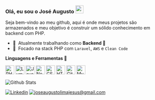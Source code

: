 ### Olá, eu sou o José Augusto <a href="https://www.felipenovais.dev/"><img src="https://media.giphy.com/media/hvRJCLFzcasrR4ia7z/giphy.gif" width="25px"></a>

Seja bem-vindo ao meu github, aqui é onde meus projetos são armazenados e meu objetivo é construir um sólido conhecimento em backend com PHP.

- 🔭 &nbsp;Atualmente trabalhando como <b>Backend 🐘</b> 
- 🌱 &nbsp;Focado na stack PHP com `Laravel`, `AWS` e `Clean Code`


**Linguagens e Ferramentas 🚀**

<a href="https://php.net/" title="PHP"><img src="https://github.com/get-icon/geticon/raw/master/icons/php.svg" alt="PHP" width="28px" height="28px"></a>
<a href="https://lumen.laravel.com/" title="Lumen"><img src="https://github.com/get-icon/geticon/raw/master/icons/lumen.svg" alt="Lumen" width="28px" height="28px"></a>
<a href="https://developer.mozilla.org/en-US/docs/Web/JavaScript" title="JavaScript"><img src="https://github.com/get-icon/geticon/raw/master/icons/javascript.svg" alt="JavaScript" width="28px" height="28px"></a>
<a href="https://nodejs.org/" title="Node.js"><img src="https://github.com/get-icon/geticon/raw/master/icons/nodejs-icon.svg" alt="Node.js" width="28px" height="28px"></a>
<a href="https://www.w3.org/TR/CSS/" title="CSS3"><img src="https://github.com/get-icon/geticon/raw/master/icons/css-3.svg" alt="CSS3" width="28px" height="28px"></a>
<a href="https://www.w3.org/TR/html5/" title="HTML5"><img src="https://github.com/get-icon/geticon/raw/master/icons/html-5.svg" alt="HTML5" width="28px" height="28px"></a>
<a href="https://git-scm.com/" title="Git"><img src="https://github.com/get-icon/geticon/raw/master/icons/git-icon.svg" alt="Git" width="28px" height="28px"></a>
<a href="https://dev.mysql.com/" title="MySQL"><img src="https://github.com/get-icon/geticon/raw/master/icons/mysql.svg" alt="MySQL" width="28px" height="28px"></a>

![Github Stats](https://github-readme-stats.vercel.app/api?username=joseaugustojesus&show_icons=true&theme=gotham)


[![Linkedin](https://img.shields.io/badge/LinkedIn-0077B5?style=for-the-badge&logo=linkedin&logoColor=white)](https://www.linkedin.com/in/joseaugustolima/)
[![joseaugustolimajesus@gmail.com](https://img.shields.io/badge/Gmail-D14836?style=for-the-badge&logo=gmail&logoColor=white)](mailto:joseaugustolimajesus@gmail.com)
